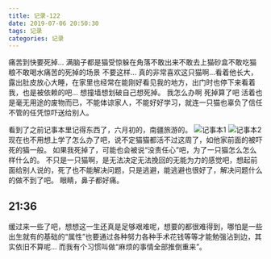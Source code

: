 ```yaml
---
title: 记录-122
date: 2019-07-06 20:50:30
tags: 记录
categories: 记录
---
```

痛苦到快要死掉...
满脑子都是猫受惊躲在角落不敢出来不敢去上猫砂盒不敢吃猫粮不敢喝水痛苦的死掉的场景
不要这样...
真的非常喜欢这只猫啊...看着他长大，露出肚皮放心大睡，在家里也经常在能刚好看见我的地方，出门时也停下来看着我，也是被依赖的吧...
想撞墙想划破自己想死掉。
我怎么办啊 死掉算了吧 活着也是毫无用途的废物而已，不能体谅家人，不能好好学习，就连一只猫也辜负了信任不管的任凭惊吓送给别人。

看到了之前记事本里记得东西了，六月初的，南疆旅游的。
![记事本1](/img/记录122-1.jpg)
![记事本2](/img/记录122-2.jpg)
现在也不用想上学了怎么办了吧，说不定猫猫都活不过这周了，如他家前面的被吓死的猫一般。
如果我死掉了，可能也会被说“没责任心”吧，为了一只猫怎么怎么样什么的。
不只是一只猫啊，是无法决定无法挽回的无能为力的感觉吧，想起前面给别人说的，死了也不能解决问题，只是逃避，能逃避也很好了，解决问题什么的做不到了吧。
眼睛，鼻子都好痛。

21:36
---
缓过来一些了吧，想想这一生还真是足够艰难呢，想要的都很难得到，哪怕是一些出生就有的基础的“属性”也要通过各种努力各种手术花钱等等才能勉强沾到边，其实依旧不算呢...
而我有个习惯叫做“麻烦的事情全部推倒重来”。